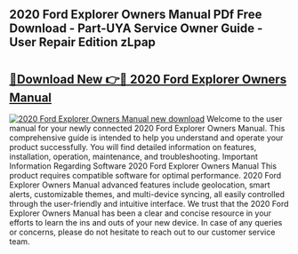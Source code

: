 ## 2020 Ford Explorer Owners Manual PDf Free Download - Part-UYA Service Owner Guide - User Repair Edition zLpap

# <h2><a href="http://bc11122.oget.top/?id=2020+Ford+Explorer+Owners+Manual">🔗Download New 👉🔴 2020 Ford Explorer Owners Manual</a></h2>

[![2020 Ford Explorer Owners Manual new download](https://i.imgur.com/5g1atiW.png)](http://bc11122.oget.top/?id=2020+Ford+Explorer+Owners+Manual)
Welcome to the user manual for your newly connected 2020 Ford Explorer Owners Manual. This comprehensive guide is intended to help you understand and operate your product successfully. You will find detailed information on features, installation, operation, maintenance, and troubleshooting. Important Information Regarding Software 2020 Ford Explorer Owners Manual This product requires compatible software for optimal performance. 2020 Ford Explorer Owners Manual advanced features include geolocation, smart alerts, customizable themes, and multi-device syncing, all easily controlled through the user-friendly and intuitive interface. We trust that the 2020 Ford Explorer Owners Manual has been a clear and concise resource in your efforts to learn the ins and outs of your new device. In case of any queries or concerns, please do not hesitate to reach out to our customer service team.
